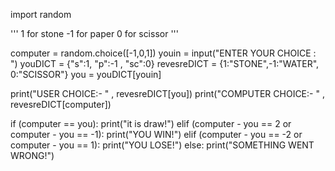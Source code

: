 import random

''' 1 for stone 
    -1 for paper
    0 for scissor '''

computer = random.choice([-1,0,1])
youin = input("ENTER YOUR CHOICE : ")
youDICT = {"s":1, "p":-1 , "sc":0}
revesreDICT = {1:"STONE",-1:"WATER", 0:"SCISSOR"}
you = youDICT[youin]

print("USER CHOICE:- " , revesreDICT[you])
print("COMPUTER CHOICE:- " , revesreDICT[computer])


if (computer == you):
    print("it is draw!")
elif (computer - you == 2 or computer - you == -1):
    print("YOU WIN!")
elif (computer - you == -2 or computer - you == 1):
    print("YOU LOSE!")
else:
    print("SOMETHING WENT WRONG!")
